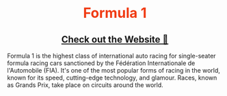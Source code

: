 <h1 align="center"><font color="#f03c15" size="+3">Formula 1</font></h1>

<h2 align="center"><a href="https://gsrformula1.netlify.app/" target="_blank">Check out the Website 🚀</a></h2>


Formula 1 is the highest class of international auto racing for single-seater formula racing cars sanctioned by the Fédération Internationale de l'Automobile (FIA). It's one of the most popular forms of racing in the world, known for its speed, cutting-edge technology, and glamour. Races, known as Grands Prix, take place on circuits around the world.



